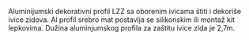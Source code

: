 Aluminijumski dekorativni profil LZZ sa oborenim ivicama štiti i dekoriše ivice zidova.
Al profil srebro mat postavlja se silikonskim ili montaž kit lepkovima.
Dužina aluminjumskog profila za zaštitu ivice zida je 2,7m.